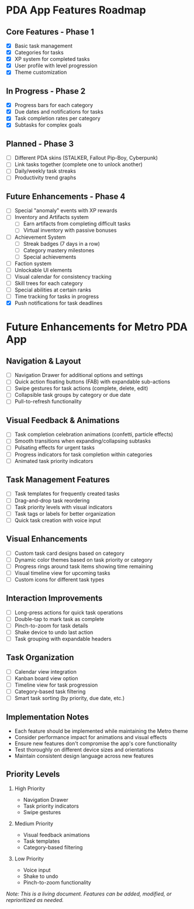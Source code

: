 # PDA App Features Roadmap

## Core Features - Phase 1
- [x] Basic task management
- [x] Categories for tasks
- [x] XP system for completed tasks
- [x] User profile with level progression
- [x] Theme customization

## In Progress - Phase 2
- [x] Progress bars for each category
- [x] Due dates and notifications for tasks
- [x] Task completion rates per category
- [x] Subtasks for complex goals

## Planned - Phase 3
- [ ] Different PDA skins (STALKER, Fallout Pip-Boy, Cyberpunk)
- [ ] Link tasks together (complete one to unlock another)
- [ ] Daily/weekly task streaks
- [ ] Productivity trend graphs

## Future Enhancements - Phase 4
- [ ] Special "anomaly" events with XP rewards
- [ ] Inventory and Artifacts system
  - [ ] Earn artifacts from completing difficult tasks
  - [ ] Virtual inventory with passive bonuses
- [ ] Achievement System
  - [ ] Streak badges (7 days in a row)
  - [ ] Category mastery milestones
  - [ ] Special achievements
- [ ] Faction system
- [ ] Unlockable UI elements
- [ ] Visual calendar for consistency tracking
- [ ] Skill trees for each category
- [ ] Special abilities at certain ranks
- [ ] Time tracking for tasks in progress
- [x] Push notifications for task deadlines

# Future Enhancements for Metro PDA App

## Navigation & Layout
- [ ] Navigation Drawer for additional options and settings
- [ ] Quick action floating buttons (FAB) with expandable sub-actions
- [ ] Swipe gestures for task actions (complete, delete, edit)
- [ ] Collapsible task groups by category or due date
- [ ] Pull-to-refresh functionality

## Visual Feedback & Animations
- [ ] Task completion celebration animations (confetti, particle effects)
- [ ] Smooth transitions when expanding/collapsing subtasks
- [ ] Pulsating effects for urgent tasks
- [ ] Progress indicators for task completion within categories
- [ ] Animated task priority indicators

## Task Management Features
- [ ] Task templates for frequently created tasks
- [ ] Drag-and-drop task reordering
- [ ] Task priority levels with visual indicators
- [ ] Task tags or labels for better organization
- [ ] Quick task creation with voice input

## Visual Enhancements
- [ ] Custom task card designs based on category
- [ ] Dynamic color themes based on task priority or category
- [ ] Progress rings around task items showing time remaining
- [ ] Visual timeline view for upcoming tasks
- [ ] Custom icons for different task types

## Interaction Improvements
- [ ] Long-press actions for quick task operations
- [ ] Double-tap to mark task as complete
- [ ] Pinch-to-zoom for task details
- [ ] Shake device to undo last action
- [ ] Task grouping with expandable headers

## Task Organization
- [ ] Calendar view integration
- [ ] Kanban board view option
- [ ] Timeline view for task progression
- [ ] Category-based task filtering
- [ ] Smart task sorting (by priority, due date, etc.)

## Implementation Notes
- Each feature should be implemented while maintaining the Metro theme
- Consider performance impact for animations and visual effects
- Ensure new features don't compromise the app's core functionality
- Test thoroughly on different device sizes and orientations
- Maintain consistent design language across new features

## Priority Levels
1. High Priority
   - Navigation Drawer
   - Task priority indicators
   - Swipe gestures

2. Medium Priority
   - Visual feedback animations
   - Task templates
   - Category-based filtering

3. Low Priority
   - Voice input
   - Shake to undo
   - Pinch-to-zoom functionality

_Note: This is a living document. Features can be added, modified, or reprioritized as needed._ 